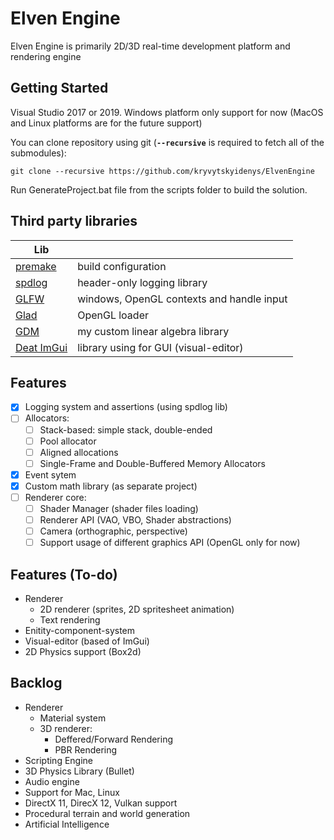 # Elven Engine
Elven Engine is primarily 2D/3D real-time development platform and rendering engine

## Getting Started
Visual Studio 2017 or 2019. 
Windows platform only support for now (MacOS and Linux platforms are for the future support)

You can clone repository using git (**`--recursive`** is required to fetch all of the submodules):

`git clone --recursive https://github.com/kryvytskyidenys/ElvenEngine`

Run GenerateProject.bat file from the scripts folder to build the solution.

## Third party libraries
| Lib |  |
| ------ | ------ |
| [premake](https://github.com/premake/premake-core) | build configuration |
| [spdlog](https://github.com/gabime/spdlog) | header-only logging library |
| [GLFW](https://github.com/kryvytskyidenys/glfw) | windows, OpenGL contexts and handle input |
| [Glad](https://glad.dav1d.de/) | OpenGL loader |
| [GDM](https://github.com/kryvytskyidenys/gdm) | my custom linear algebra library |
| [Deat ImGui](https://github.com/kryvytskyidenys/imgui) | library using for GUI (visual-editor) |


## Features

- [x] Logging system and assertions (using spdlog lib)
- [ ] Allocators:
  + [ ] Stack-based: simple stack, double-ended
  + [ ] Pool allocator
  + [ ] Aligned allocations
  + [ ] Single-Frame and Double-Buffered Memory Allocators
- [x] Event sytem
- [x] Custom math library (as separate project)
- [ ] Renderer core:
  + [ ] Shader Manager (shader files loading)
  + [ ] Renderer API (VAO, VBO, Shader abstractions)
  + [ ] Camera (orthographic, perspective)
  + [ ] Support usage of different graphics API (OpenGL only for now)

## Features (To-do)
- Renderer 
  - 2D renderer (sprites, 2D spritesheet animation)
  - Text rendering
- Enitity-component-system
- Visual-editor (based of ImGui)
- 2D Physics support (Box2d)

## Backlog
- Renderer
  - Material system
  - 3D renderer:
    - Deffered/Forward Rendering
    - PBR Rendering
- Scripting Engine
- 3D Physics Library (Bullet)
- Audio engine
- Support for Mac, Linux
- DirectX 11, DirecX 12, Vulkan support
- Procedural terrain and world generation
- Artificial Intelligence
